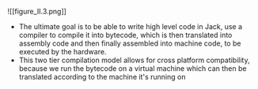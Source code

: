![[figure_II.3.png]]

- The ultimate goal is to be able to write high level code in Jack, use a compiler to compile it into bytecode, which is then translated into assembly code and then finally assembled into machine code, to be executed by the hardware.
- This two tier compilation model allows for cross platform compatibility, because we run the bytecode on a virtual machine which can then be translated according to the machine it's running on